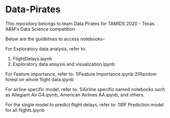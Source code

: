 # Data-Pirates
This repository belongs to team Data Pirates for TAMIDS 2020 - Texas A&M's Data Science competition

 Below are the guidelines to access notebooks-
 
 For Exploratory data analysis, refer to:
 1) FlightDelays.ipynb
 2) Exploratory data anaysis and visualization.ipynb
 
 For Feature importance, refer to:
 1)Feature Importance.ipynb
 2)Random forest on whole flight data.ipynb
 
 For airline specific model, refer to:
 1)Airline specific named notebooks such as Allegiant Air G4.ipynb, American Airlines AA.ipynb, and others.
 
 For the single model to predict flight delays, refer to:
 1)RF Prediction model for all flights.ipynb
 
